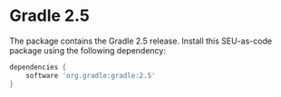 # Gradle 2.5

The package contains the Gradle 2.5 release. Install this SEU-as-code package using 
the following dependency:
```groovy
dependencies {
	software 'org.gradle:gradle:2.5'
}
```
